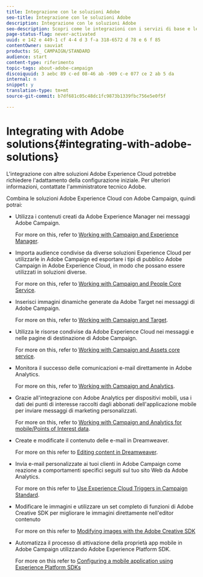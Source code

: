 ```yaml
---
title: Integrazione con le soluzioni Adobe
seo-title: Integrazione con le soluzioni Adobe
description: Integrazione con le soluzioni Adobe
seo-description: Scopri come le integrazioni con i servizi di base e le soluzioni di base di Adobe Experience Cloud, come Adobe Analytics ed Experience Manager, possono migliorare la strategia Adobe Campaign con informazioni approfondite e pratici gestione dei contenuti.
page-status-flag: never-activated
uuid: e 142 e 449-1 cf 4-4 d 3 f-a 318-6572 d 78 e 6 f 85
contentOwner: sauviat
products: SG_ CAMPAIGN/STANDARD
audience: start
content-type: riferimento
topic-tags: about-adobe-campaign
discoiquuid: 3 aebc 89 c-ed 08-46 ab -909 c-e 077 ce 2 ab 5 da
internal: n
snippet: y
translation-type: tm+mt
source-git-commit: b7df681c05c48dc1fc9873b1339fbc756e5e0f5f

---
```



# Integrating with Adobe solutions{#integrating-with-adobe-solutions}

L'integrazione con altre soluzioni Adobe Experience Cloud potrebbe richiedere l'adattamento della configurazione iniziale. Per ulteriori informazioni, contattate l'amministratore tecnico Adobe.

Combina le soluzioni Adobe Experience Cloud con Adobe Campaign, quindi potrai:

* Utilizza i contenuti creati da Adobe Experience Manager nei messaggi Adobe Campaign.

   For more on this, refer to [Working with Campaign and Experience Manager](../../integrating/using/integrating-with-experience-manager.md).

* Importa audience condivise da diverse soluzioni Experience Cloud per utilizzarle in Adobe Campaign ed esportare i tipi di pubblico Adobe Campaign in Adobe Experience Cloud, in modo che possano essere utilizzati in soluzioni diverse.

   For more on this, refer to [Working with Campaign and People Core Service](../../integrating/using/about-campaign-audience-manager-or-people-core-service-integration.md).

* Inserisci immagini dinamiche generate da Adobe Target nei messaggi di Adobe Campaign.

   For more on this, refer to [Working with Campaign and Target](../../integrating/using/about-campaign-target-integration.md).

* Utilizza le risorse condivise da Adobe Experience Cloud nei messaggi e nelle pagine di destinazione di Adobe Campaign.

   For more on this, refer to [Working with Campaign and Assets core service](../../integrating/using/working-with-campaign-and-assets-core-service.md).

* Monitora il successo delle comunicazioni e-mail direttamente in Adobe Analytics.

   For more on this, refer to [Working with Campaign and Analytics](../../integrating/using/about-campaign-analytics-integration.md).

* Grazie all'integrazione con Adobe Analytics per dispositivi mobili, usa i dati dei punti di interesse raccolti dagli abbonati dell'applicazione mobile per inviare messaggi di marketing personalizzati.

   For more on this, refer to [Working with Campaign and Analytics for mobile/Points of Interest data](../../integrating/using/about-campaign-points-of-interest-data-integration.md).

* Create e modificate il contenuto delle e-mail in Dreamweaver.

   For more on this refer to [Editing content in Dreamweaver](../../designing/using/about-email-content-design.md#editing-content-in-dreamweaver).

* Invia e-mail personalizzate ai tuoi clienti in Adobe Campaign come reazione a comportamenti specifici seguiti sul tuo sito Web da Adobe Analytics.

   For more on this refer to [Use Experience Cloud Triggers in Campaign Standard](../../integrating/using/about-adobe-experience-cloud-triggers.md).

* Modificare le immagini e utilizzare un set completo di funzioni di Adobe Creative SDK per migliorare le immagini direttamente nell'editor contenuto

   For more on this refer to [Modifying images with the Adobe Creative SDK](../../designing/using/modifying-images-with-the-adobe-creative-sdk.md)

* Automatizza il processo di attivazione della proprietà app mobile in Adobe Campaign utilizzando Adobe Experience Platform SDK.

   For more on this refer to [Configuring a mobile application using Experience Platform SDKs](https://helpx.adobe.com/campaign/kb/configuring-app-sdk.html)

